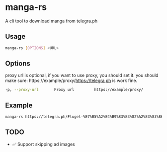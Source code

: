 # manga-rs

A cli tool to download manga from telegra.ph

## Usage

```bash
manga-rs [OPTIONS] <URL>
```

## Options

proxy url is optional, if you want to use proxy, you should set it.
you should make sure: https://example/proxy/https://telegra.ph is work fine.

```bash
-p, --proxy-url       Proxy url         https://example/proxy/
```

## Example
```bash
manga-rs https://telegra.ph/Flugel-%E7%B5%A2%E4%B9%83%E3%82%A2%E3%83%86%E3%83%B3%E3%82%B7%E3%83%A7%E3%83%B3-COMIC-BAVEL-2023%E5%B9%B43%E6%9C%88%E5%8F%B7-%E4%B8%AD%E5%9B%BD%E7%BF%BB%E8%A8%B3-DL%E7%89%88-02-05-2
```

## TODO

- ✅ Support skipping ad images